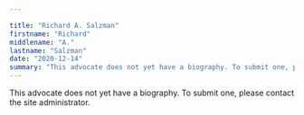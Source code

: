 ```yaml
---

title: "Richard A. Salzman"
firstname: "Richard"
middlename: "A."
lastname: "Salzman"
date: "2020-12-14"
summary: "This advocate does not yet have a biography. To submit one, please contact the site administrator."
---
```

This advocate does not yet have a biography. To submit one, please contact the site administrator.


